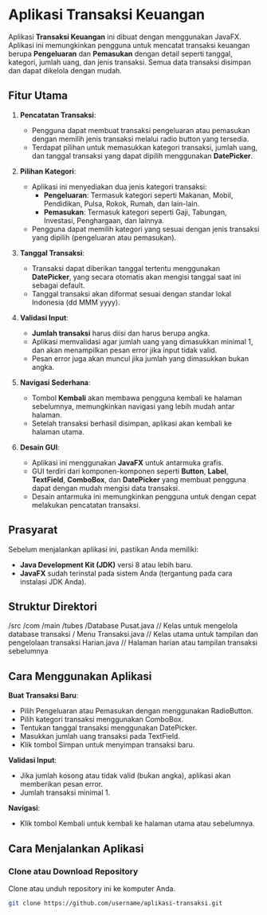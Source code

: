# Aplikasi Transaksi Keuangan

Aplikasi **Transaksi Keuangan** ini dibuat dengan menggunakan JavaFX. Aplikasi ini memungkinkan pengguna untuk mencatat transaksi keuangan berupa **Pengeluaran** dan **Pemasukan** dengan detail seperti tanggal, kategori, jumlah uang, dan jenis transaksi. Semua data transaksi disimpan dan dapat dikelola dengan mudah.

## Fitur Utama

1. **Pencatatan Transaksi**:
   - Pengguna dapat membuat transaksi pengeluaran atau pemasukan dengan memilih jenis transaksi melalui radio button yang tersedia.
   - Terdapat pilihan untuk memasukkan kategori transaksi, jumlah uang, dan tanggal transaksi yang dapat dipilih menggunakan **DatePicker**.

2. **Pilihan Kategori**:
   - Aplikasi ini menyediakan dua jenis kategori transaksi: 
     - **Pengeluaran**: Termasuk kategori seperti Makanan, Mobil, Pendidikan, Pulsa, Rokok, Rumah, dan lain-lain.
     - **Pemasukan**: Termasuk kategori seperti Gaji, Tabungan, Investasi, Penghargaan, dan lainnya.
   - Pengguna dapat memilih kategori yang sesuai dengan jenis transaksi yang dipilih (pengeluaran atau pemasukan).

3. **Tanggal Transaksi**:
   - Transaksi dapat diberikan tanggal tertentu menggunakan **DatePicker**, yang secara otomatis akan mengisi tanggal saat ini sebagai default.
   - Tanggal transaksi akan diformat sesuai dengan standar lokal Indonesia (dd MMM yyyy).

4. **Validasi Input**:
   - **Jumlah transaksi** harus diisi dan harus berupa angka.
   - Aplikasi memvalidasi agar jumlah uang yang dimasukkan minimal 1, dan akan menampilkan pesan error jika input tidak valid.
   - Pesan error juga akan muncul jika jumlah yang dimasukkan bukan angka.

5. **Navigasi Sederhana**:
   - Tombol **Kembali** akan membawa pengguna kembali ke halaman sebelumnya, memungkinkan navigasi yang lebih mudah antar halaman.
   - Setelah transaksi berhasil disimpan, aplikasi akan kembali ke halaman utama.

6. **Desain GUI**:
   - Aplikasi ini menggunakan **JavaFX** untuk antarmuka grafis.
   - GUI terdiri dari komponen-komponen seperti **Button**, **Label**, **TextField**, **ComboBox**, dan **DatePicker** yang membuat pengguna dapat dengan mudah mengisi data transaksi.
   - Desain antarmuka ini memungkinkan pengguna untuk dengan cepat melakukan pencatatan transaksi.

## Prasyarat

Sebelum menjalankan aplikasi ini, pastikan Anda memiliki:
- **Java Development Kit (JDK)** versi 8 atau lebih baru.
- **JavaFX** sudah terinstal pada sistem Anda (tergantung pada cara instalasi JDK Anda).

## Struktur Direktori
/src /com /main /tubes /Database Pusat.java // Kelas untuk mengelola database transaksi /
Menu Transaksi.java // Kelas utama untuk tampilan dan pengelolaan transaksi 
Harian.java // Halaman harian atau tampilan transaksi sebelumnya

## Cara Menggunakan Aplikasi
**Buat Transaksi Baru**:
- Pilih Pengeluaran atau Pemasukan dengan menggunakan RadioButton.
- Pilih kategori transaksi menggunakan ComboBox.
- Tentukan tanggal transaksi menggunakan DatePicker.
- Masukkan jumlah uang transaksi pada TextField.
- Klik tombol Simpan untuk menyimpan transaksi baru.

**Validasi Input**:
- Jika jumlah kosong atau tidak valid (bukan angka), aplikasi akan memberikan pesan error.
- Jumlah transaksi minimal 1.

**Navigasi**:
- Klik tombol Kembali untuk kembali ke halaman utama atau sebelumnya.

## Cara Menjalankan Aplikasi

### Clone atau Download Repository

Clone atau unduh repository ini ke komputer Anda.

```bash
git clone https://github.com/username/aplikasi-transaksi.git

